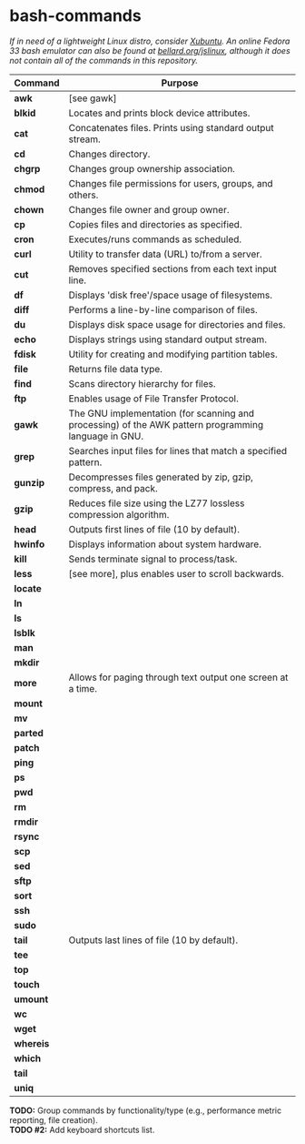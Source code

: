 # bash-commands
*If in need of a lightweight Linux distro, consider [Xubuntu](https://xubuntu.org/tour/). An online Fedora 33 bash emulator can also be found at [bellard.org/jslinux](https://bellard.org/jslinux/), although it does not contain all of the commands in this repository.*
  
| Command | Purpose |
| --- | --- |
| **awk** | [see gawk] |
| **blkid** | Locates and prints block device attributes. |  
| **cat** | Concatenates files. Prints using standard output stream. |
| **cd** | Changes directory. |
| **chgrp** | Changes group ownership association. |
| **chmod** | Changes file permissions for users, groups, and others. |
| **chown** | Changes file owner and group owner.|
| **cp** | Copies files and directories as specified. |
| **cron** | Executes/runs commands as scheduled. |  
| **curl** | Utility to transfer data (URL) to/from a server. |
| **cut** | Removes specified sections from each text input line. |
| **df** | Displays 'disk free'/space usage of filesystems. |
| **diff** | Performs a line-by-line comparison of files. |
| **du** | Displays disk space usage for directories and files. |
| **echo** | Displays strings using standard output stream. |  
| **fdisk** | Utility for creating and modifying partition tables. |
| **file** | Returns file data type. |  
| **find** | Scans directory hierarchy for files. |
| **ftp** | Enables usage of File Transfer Protocol. |
| **gawk** | The GNU implementation (for scanning and processing) of the AWK pattern programming language in GNU. |
| **grep** | Searches input files for lines that match a specified pattern. |
| **gunzip** | Decompresses files generated by zip, gzip, compress, and pack. |
| **gzip** | Reduces file size using the LZ77 lossless compression algorithm. |
| **head** | Outputs first lines of file (10 by default). |  
| **hwinfo** | Displays information about system hardware. |  
| **kill** | Sends terminate signal to process/task. |
| **less** | [see more], plus enables user to scroll backwards. |  
| **locate** | |
| **ln** | |
| **ls** | |
| **lsblk** | |  
| **man** | |  
| **mkdir** | |  
| **more** | Allows for paging through text output one screen at a time. |  
| **mount** | |
| **mv** | |
| **parted** | |  
| **patch** | |
| **ping** | |
| **ps** | |
| **pwd** | |
| **rm** | |
| **rmdir** | |
| **rsync** | |
| **scp** | |
| **sed** | |
| **sftp** | |
| **sort** | |
| **ssh** | |
| **sudo** | |
| **tail** | Outputs last lines of file (10 by default). |
| **tee** | |
| **top** | |
| **touch** | |
| **umount** | |
| **wc** | |
| **wget** | |
| **whereis** | |
| **which** | |
| **tail** | |
| **uniq** | |

**TODO:** Group commands by functionality/type (e.g., performance metric reporting, file creation).  
**TODO #2:** Add keyboard shortcuts list.
